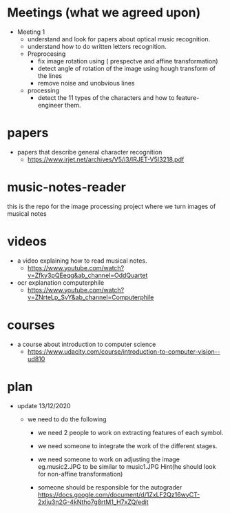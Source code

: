 # Meetings (what we agreed upon)
- Meeting 1
  - understand and look for papers about optical music recognition.
  - understand how to do written letters recognition.
  - Preprocesing 
    - fix image rotation using ( prespectve and affine transformation) 
    - detect angle of rotation of the image using hough transform of the lines
    - remove noise and unobvious lines
  - processing
    - detect the 11 types of the characters and how to feature-engineer them.
    
# papers 
  - papers that describe general character recognition
    - https://www.irjet.net/archives/V5/i3/IRJET-V5I3218.pdf
    

# music-notes-reader
this is the repo for the image processing project where we turn images of musical notes

# videos
- a video explaining how to read musical notes.
  - https://www.youtube.com/watch?v=Zfky3pQEeqg&ab_channel=OddQuartet
- ocr explanation computerphile
  - https://www.youtube.com/watch?v=ZNrteLp_SvY&ab_channel=Computerphile
# courses
- a course about introduction to computer science
  - https://www.udacity.com/course/introduction-to-computer-vision--ud810

# plan
  - update 13/12/2020
    - we need to do the following     
    
       - we need 2 people to work on extracting features of each symbol.
       
       - we need someone to integrate the work of the different stages.
       
       - we need someone to work on adjusting the image eg.music2.JPG to be similar to music1.JPG Hint(he should look for non-affine transformation)
       - someone should be responsible for the autograder https://docs.google.com/document/d/1ZxLF2Qz16wyCT-2xIju3n2G-4kNtho7g8rtM1_H7xZQ/edit
